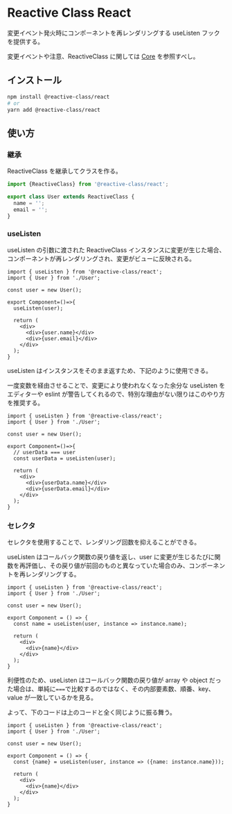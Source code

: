 # Reactive Class React

変更イベント発火時にコンポーネントを再レンダリングする useListen フックを提供する。

変更イベントや注意、ReactiveClass に関しては [Core][rc-core-url] を参照すべし。

## インストール

```bash
npm install @reactive-class/react
# or
yarn add @reactive-class/react
```

## 使い方

### 継承

ReactiveClass を継承してクラスを作る。

```ts
import {ReactiveClass} from '@reactive-class/react';

export class User extends ReactiveClass {
  name = '';
  email = '';
}
```

### useListen

useListen の引数に渡された ReactiveClass インスタンスに変更が生じた場合、コンポーネントが再レンダリングされ、変更がビューに反映される。

```tsx
import { useListen } from '@reactive-class/react';
import { User } from './User';

const user = new User();

export Component=()=>{
  useListen(user);

  return (
    <div>
      <div>{user.name}</div>
      <div>{user.email}</div>
    </div>
  );
}
```

useListen はインスタンスをそのまま返すため、下記のように使用できる。

一度変数を経由させることで、変更により使われなくなった余分な useListen をエディターや eslint が警告してくれるので、特別な理由がない限りはこのやり方を推奨する。

```tsx
import { useListen } from '@reactive-class/react';
import { User } from './User';

const user = new User();

export Component=()=>{
  // userData === user
  const userData = useListen(user);

  return (
    <div>
      <div>{userData.name}</div>
      <div>{userData.email}</div>
    </div>
  );
}
```

### セレクタ

セレクタを使用することで、レンダリング回数を抑えることができる。

useListen はコールバック関数の戻り値を返し、user に変更が生じるたびに関数を再評価し、その戻り値が前回のものと異なっていた場合のみ、コンポーネントを再レンダリングする。

```tsx
import { useListen } from '@reactive-class/react';
import { User } from './User';

const user = new User();

export Component = () => {
  const name = useListen(user, instance => instance.name);

  return (
    <div>
      <div>{name}</div>
    </div>
  );
}
```

利便性のため、useListen はコールバック関数の戻り値が array や object だった場合は、単純に`===`で比較するのではなく、その内部要素数、順番、key、value が一致しているかを見る。

よって、下のコードは上のコードと全く同じように振る舞う。

```tsx
import { useListen } from '@reactive-class/react';
import { User } from './User';

const user = new User();

export Component = () => {
  const {name} = useListen(user, instance => ({name: instance.name}));

  return (
    <div>
      <div>{name}</div>
    </div>
  );
}
```

[rc-core-url]: https://github.com/sijiaoh/reactive-class/tree/master/packages/core
